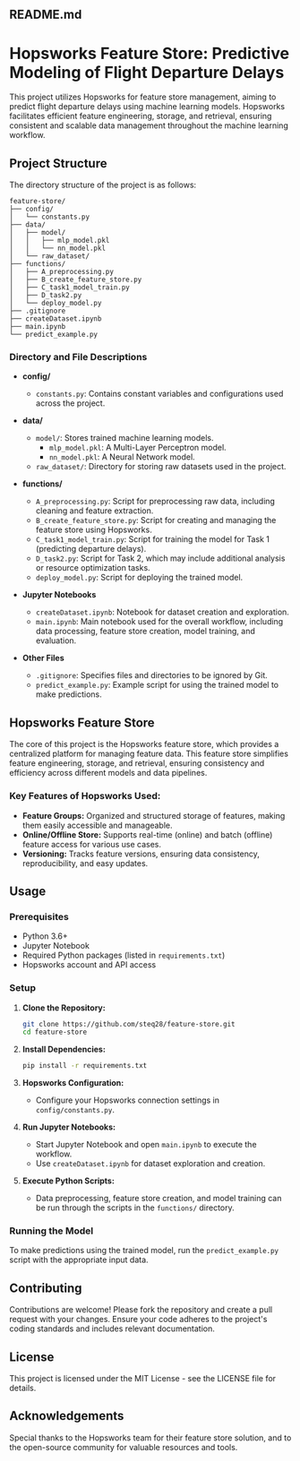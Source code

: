 ## README.md

# Hopsworks Feature Store: Predictive Modeling of Flight Departure Delays

This project utilizes Hopsworks for feature store management, aiming to predict flight departure delays using machine learning models. Hopsworks facilitates efficient feature engineering, storage, and retrieval, ensuring consistent and scalable data management throughout the machine learning workflow.

## Project Structure

The directory structure of the project is as follows:

```
feature-store/
├── config/
│   └── constants.py
├── data/
│   ├── model/
│   │   ├── mlp_model.pkl
│   │   └── nn_model.pkl
│   └── raw_dataset/
├── functions/
│   ├── A_preprocessing.py
│   ├── B_create_feature_store.py
│   ├── C_task1_model_train.py
│   ├── D_task2.py
│   └── deploy_model.py
├── .gitignore
├── createDataset.ipynb
├── main.ipynb
└── predict_example.py
```

### Directory and File Descriptions

- **config/**
  - `constants.py`: Contains constant variables and configurations used across the project.

- **data/**
  - `model/`: Stores trained machine learning models.
    - `mlp_model.pkl`: A Multi-Layer Perceptron model.
    - `nn_model.pkl`: A Neural Network model.
  - `raw_dataset/`: Directory for storing raw datasets used in the project.

- **functions/**
  - `A_preprocessing.py`: Script for preprocessing raw data, including cleaning and feature extraction.
  - `B_create_feature_store.py`: Script for creating and managing the feature store using Hopsworks.
  - `C_task1_model_train.py`: Script for training the model for Task 1 (predicting departure delays).
  - `D_task2.py`: Script for Task 2, which may include additional analysis or resource optimization tasks.
  - `deploy_model.py`: Script for deploying the trained model.

- **Jupyter Notebooks**
  - `createDataset.ipynb`: Notebook for dataset creation and exploration.
  - `main.ipynb`: Main notebook used for the overall workflow, including data processing, feature store creation, model training, and evaluation.

- **Other Files**
  - `.gitignore`: Specifies files and directories to be ignored by Git.
  - `predict_example.py`: Example script for using the trained model to make predictions.

## Hopsworks Feature Store

The core of this project is the Hopsworks feature store, which provides a centralized platform for managing feature data. This feature store simplifies feature engineering, storage, and retrieval, ensuring consistency and efficiency across different models and data pipelines.

### Key Features of Hopsworks Used:

- **Feature Groups:** Organized and structured storage of features, making them easily accessible and manageable.
- **Online/Offline Store:** Supports real-time (online) and batch (offline) feature access for various use cases.
- **Versioning:** Tracks feature versions, ensuring data consistency, reproducibility, and easy updates.

## Usage

### Prerequisites

- Python 3.6+
- Jupyter Notebook
- Required Python packages (listed in `requirements.txt`)
- Hopsworks account and API access

### Setup

1. **Clone the Repository:**
   ```bash
   git clone https://github.com/steq28/feature-store.git
   cd feature-store
   ```

2. **Install Dependencies:**
   ```bash
   pip install -r requirements.txt
   ```

3. **Hopsworks Configuration:**
   - Configure your Hopsworks connection settings in `config/constants.py`.

4. **Run Jupyter Notebooks:**
   - Start Jupyter Notebook and open `main.ipynb` to execute the workflow.
   - Use `createDataset.ipynb` for dataset exploration and creation.

5. **Execute Python Scripts:**
   - Data preprocessing, feature store creation, and model training can be run through the scripts in the `functions/` directory.

### Running the Model

To make predictions using the trained model, run the `predict_example.py` script with the appropriate input data.

## Contributing

Contributions are welcome! Please fork the repository and create a pull request with your changes. Ensure your code adheres to the project's coding standards and includes relevant documentation.

## License

This project is licensed under the MIT License - see the LICENSE file for details.

## Acknowledgements

Special thanks to the Hopsworks team for their feature store solution, and to the open-source community for valuable resources and tools.
